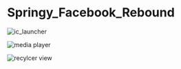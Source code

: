 # Springy_Facebook_Rebound

![ic_launcher](https://user-images.githubusercontent.com/11782272/27817284-ec04cbb0-60ad-11e7-901e-88e261b60c86.png)




![media player](https://user-images.githubusercontent.com/11782272/27817251-c255cff8-60ad-11e7-8e39-4e1c5eda1865.gif)

![recylcer view](https://user-images.githubusercontent.com/11782272/27817252-c3d078b0-60ad-11e7-9cab-8a2ff4fe80c6.gif)
